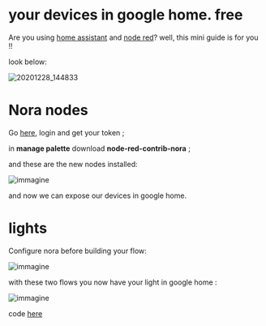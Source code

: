 # your devices in google home. free

Are you using [home assistant](https://www.home-assistant.io/) and [node red](https://nodered.org/)? well, this mini guide is for you !!

look below:

![20201228_144833](https://user-images.githubusercontent.com/68069659/103222947-7b871500-4925-11eb-8811-41b1bfc08ec4.gif)


# Nora nodes

Go [here](https://node-red-google-home.herokuapp.com/login), login and get your token ;

in **manage palette**  download **node-red-contrib-nora** ;

and these are the new nodes installed:

![immagine](https://user-images.githubusercontent.com/68069659/103479181-3b63de80-4dcc-11eb-85a9-0e7c1b888ba6.png)

and now we can expose our devices in google home.

# lights

Configure nora before building your flow:

![immagine](https://user-images.githubusercontent.com/68069659/103479553-c7770580-4dce-11eb-960b-e5177e8463d0.png)

with these two flows you now have your light in google home :

![immagine](https://user-images.githubusercontent.com/68069659/103479703-cabec100-4dcf-11eb-97e9-adbaf4cb8757.png)

code [here](https://github.com/william89731/your-devices-in-google-home.-free-/blob/main/luce%20flussi%20nora.txt)
